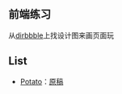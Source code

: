 ## 前端练习

从[dirbbble](https://dribbble.com/)上找设计图来画页面玩

## List

* [Potato](./potato.html)：[原稿](https://dribbble.com/shots/2042501-Potato-landing-page)
